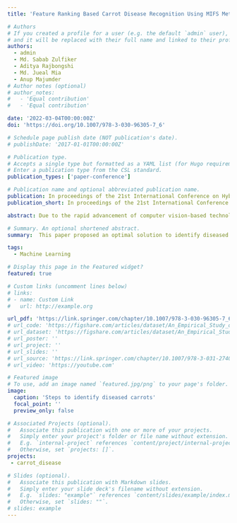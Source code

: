 ```yaml
---
title: 'Feature Ranking Based Carrot Disease Recognition Using MIFS Method'

# Authors
# If you created a profile for a user (e.g. the default `admin` user), write the username (folder name) here
# and it will be replaced with their full name and linked to their profile.
authors:
  - admin
  - Md. Sabab Zulfiker
  - Aditya Rajbongshi
  - Md. Jueal Mia  
  - Anup Majumder 
# Author notes (optional)
# author_notes:
#   - 'Equal contribution'
#   - 'Equal contribution'

date: '2022-03-04T00:00:00Z'
doi: 'https://doi.org/10.1007/978-3-030-96305-7_6'

# Schedule page publish date (NOT publication's date).
# publishDate: '2017-01-01T00:00:00Z'

# Publication type.
# Accepts a single type but formatted as a YAML list (for Hugo requirements).
# Enter a publication type from the CSL standard.
publication_types: ['paper-conference']

# Publication name and optional abbreviated publication name.
publication: In proceedings of the 21st International Conference on Hybrid Intelligent Systems (HIS 2021), Springer, 2021
publication_short: In proceedings of the 21st International Conference on Hybrid Intelligent Systems (HIS 2021), Springer, 2021

abstract: Due to the rapid advancement of computer vision-based technology, automated disease recognition using vision-based technology has become more popular in recent times. In this paper, we have proposed an optimal solution to identify diseased carrots. Firstly, various image-preprocessing techniques have been performed on the collected images. Then, we have used the k-means clustering technique for segmenting the disease-affected region, and then 10 different Statistical and Gray-Level Co-occurrence Matrix (GLCM) features have been extracted from the segmented images. The Mutual information-based feature selection technique is applied. To handle the class imbalance problem, we have performed the synthetic minority oversampling technique (SMOTE) on the training dataset after selecting the top N (5 <  = N <  = 10) features. After that we have trained 5 different machine learning (ML) classifiers. Then, we have used four performance metrics and plotted Receiver Operating Characteristic (ROC) curve to evaluate the classifiers’ performance using the test dataset. From the result analysis, the Random Forest classifier with the top nine features has outperformed all the applied classifiers with the highest accuracy of 94.17%. Lastly, we have found that the features selection technique has helped to minimize the computational cost.

# Summary. An optional shortened abstract.
summary:  This paper proposed an optimal solution to identify diseased carrots. The Random Forest classifier with the top nine features has outperformed all the applied classifiers with the highest accuracy of 94.17%. Lastly, we have found that the features selection technique has helped to minimize the computational cost.

tags:
  - Machine Learning

# Display this page in the Featured widget?
featured: true

# Custom links (uncomment lines below)
# links:
# - name: Custom Link
#   url: http://example.org

url_pdf: 'https://link.springer.com/chapter/10.1007/978-3-030-96305-7_6'
# url_code: 'https://figshare.com/articles/dataset/An_Empirical_Study_of_Deep_Learning_Models_for_Vulnerability_Detection/20791240'
# url_dataset: 'https://figshare.com/articles/dataset/An_Empirical_Study_of_Deep_Learning_Models_for_Vulnerability_Detection/20791240'
# url_poster: ''
# url_project: ''
# url_slides: ''
# url_source: 'https://link.springer.com/chapter/10.1007/978-3-031-27409-1_15'
# url_video: 'https://youtube.com'

# Featured image
# To use, add an image named `featured.jpg/png` to your page's folder.
image:
  caption: 'Steps to identify diseased carrots'
  focal_point: ''
  preview_only: false

# Associated Projects (optional).
#   Associate this publication with one or more of your projects.
#   Simply enter your project's folder or file name without extension.
#   E.g. `internal-project` references `content/project/internal-project/index.md`.
#   Otherwise, set `projects: []`.
projects:
 - carrot_disease

# Slides (optional).
#   Associate this publication with Markdown slides.
#   Simply enter your slide deck's filename without extension.
#   E.g. `slides: "example"` references `content/slides/example/index.md`.
#   Otherwise, set `slides: ""`.
# slides: example
---
```


<!-- {{% callout note %}}
Click the _Cite_ button above to demo the feature to enable visitors to import publication metadata into their reference management software.
{{% /callout %}}

{{% callout note %}}
Create your slides in Markdown - click the _Slides_ button to check out the example.
{{% /callout %}}

Add the publication's **full text** or **supplementary notes** here. You can use rich formatting such as including [code, math, and images](https://wowchemy.com/docs/content/writing-markdown-latex/). -->
